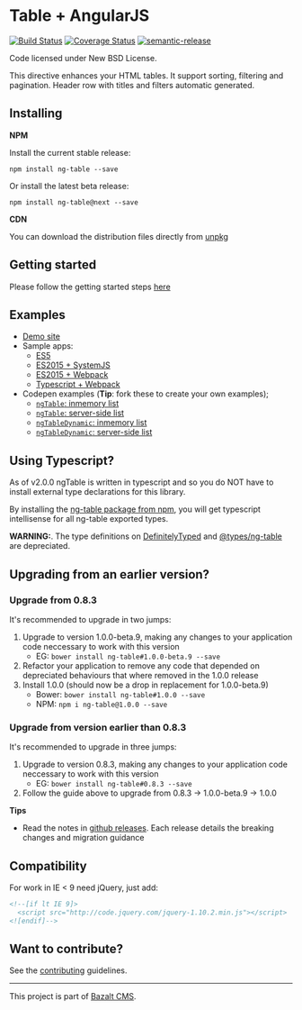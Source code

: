 Table + AngularJS
=================
[![Build Status](https://travis-ci.org/esvit/ng-table.svg)](https://travis-ci.org/esvit/ng-table) [![Coverage Status](https://coveralls.io/repos/esvit/ng-table/badge.png)](https://coveralls.io/r/esvit/ng-table)
[![semantic-release](https://img.shields.io/badge/%20%20%F0%9F%93%A6%F0%9F%9A%80-semantic--release-e10079.svg)](https://github.com/semantic-release/semantic-release)

Code licensed under New BSD License.

This directive enhances your HTML tables. It support sorting, filtering and pagination.
Header row with titles and filters automatic generated.


## Installing

**NPM**

Install the current stable release:
```
npm install ng-table --save
```
Or install the latest beta release:
```
npm install ng-table@next --save
```

**CDN**

You can download the distribution files directly from [unpkg](https://unpkg.com/ng-table/bundles/)


## Getting started

Please follow the getting started steps [here](http://ng-table.com/)


## Examples

* [Demo site](http://ng-table.com/)
* Sample apps:
    * [ES5](demo-apps/es5/readme.md)
    * [ES2015 + SystemJS](demo-apps/es6-systemjs/readme.md)
    * [ES2015 + Webpack](demo-apps/es6-webpack/readme.md)
    * [Typescript + Webpack](demo-apps/ts-webpack/readme.md)
* Codepen examples (**Tip**: fork these to create your own examples);
    * [`ngTable`: inmemory list](http://codepen.io/christianacca/pen/VLqVeo?editors=101)
    * [`ngTable`: server-side list](http://codepen.io/christianacca/pen/VLqqjP?editors=101)
    * [`ngTableDynamic`: inmemory list](http://codepen.io/christianacca/pen/jPxgzY?editors=101)
    * [`ngTableDynamic`: server-side list](http://codepen.io/christianacca/pen/JdwwrR/?editors=101)


## Using Typescript?

As of v2.0.0 ngTable is written in typescript and so you do NOT have to install external type declarations for this library.

By installing the [ng-table package from npm](https://www.npmjs.com/package/ng-table), you will get typescript intellisense for all ng-table exported types.

**WARNING:**. The type definitions on [DefinitelyTyped](https://github.com/DefinitelyTyped/DefinitelyTyped/tree/master/ng-table) 
and [@types/ng-table](https://www.npmjs.com/package/@types/ng-table) are depreciated.


## Upgrading from an earlier version?

### Upgrade from 0.8.3

It's recommended to upgrade in two jumps:

1. Upgrade to version 1.0.0-beta.9, making any changes to your application code neccessary to work with this version
    * EG: `bower install ng-table#1.0.0-beta.9 --save`
2. Refactor your application to remove any code that depended on depreciated behaviours that where removed in the 1.0.0 release
3. Install 1.0.0 (should now be a drop in replacement for 1.0.0-beta.9)
    * Bower: `bower install ng-table#1.0.0 --save`
    * NPM: `npm i ng-table@1.0.0 --save`


### Upgrade from version earlier than 0.8.3

It's recommended to upgrade in three jumps:

1. Upgrade to version 0.8.3, making any changes to your application code neccessary to work with this version
    * EG: `bower install ng-table#0.8.3 --save`
3. Follow the guide above to upgrade from 0.8.3 -> 1.0.0-beta.9 -> 1.0.0

**Tips**
* Read the notes in [github releases](https://github.com/esvit/ng-table/releases). Each release details the breaking changes and migration guidance


## Compatibility

For work in IE < 9 need jQuery, just add:
```html
<!--[if lt IE 9]>
  <script src="http://code.jquery.com/jquery-1.10.2.min.js"></script>
<![endif]-->
```

## Want to contribute?

See the [contributing](CONTRIBUTING.md) guidelines.

---

This project is part of [Bazalt CMS](http://bazalt-cms.com/).
